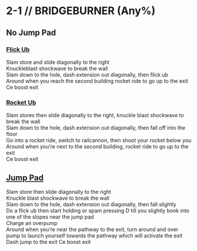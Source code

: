 # 2-1 // BRIDGEBURNER (Any%)
## No Jump Pad
### [Flick Ub]()
Slam store and slide diagonally to the right <br />
Knuckleblast shockwave to break the wall <br />
Slam down to the hole, dash extension out diagonally, then flick ub <br />
Around when you reach the second building rocket ride to go up to the exit <br />
Ce boost exit <br />
### [Rocket Ub]()
Slam stores then slide diagonally to the right, knuckle blast shockwave to break the wall <br />
Slam down to the hole, dash extension out diagonally, then fall off into the floor <br />
Go into a rocket ride, switch to railcannon, then shoot your rocket below you <br />
Around when you’re next to the second building, rocket ride to go up to the exit <br />
Ce boost exit
## [Jump Pad]()
Slam store then slide diagonally to the right <br />
Knuckle blast shockwave to break the wall <br />
Slam down to the hole, dash extension out diagonally, then fall slightly <br />
Do a flick ub then start holding or spam pressing D till you slightly bonk into one of the slopes near the jump pad <br />
Charge an overpump <br />
Around when you’re near the pathway to the exit, turn around and over pump to launch yourself towards the pathway which will activate the exit
Dash jump to the exit
Ce boost exit
